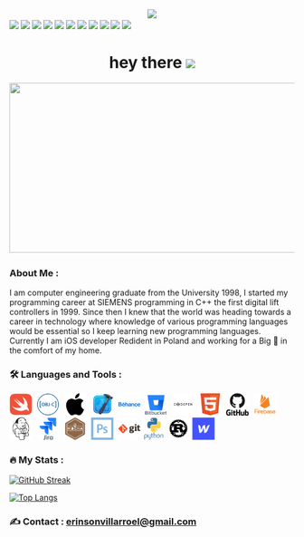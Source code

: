 <div id="header" align="center">
  <img src="https://media.giphy.com/media/Q8xuJjjxQHHJdHn7gJ/giphy.gif"/>
</div>
<div id="badges">
  <img src="https://img.shields.io/badge/iOS-Swift-orange"/>
  <img src="https://img.shields.io/badge/macOS-Swift-blue"/>
  <img src="https://img.shields.io/badge/iOS-SwiftUI-blue"/>
  <img src="https://img.shields.io/badge/iOS-Objetive%20C-blue"/>
  <img src="https://img.shields.io/badge/WEB-java-red"/>
  <img src="https://img.shields.io/badge/WEB3-Rust-red"/>
  <img src="https://img.shields.io/badge/Developer-C%2B%2B-red"/>
  <img src="https://img.shields.io/badge/TEST-UITEST-green"/>
  <img src="https://img.shields.io/badge/REQUEST-JSON-green"/>
  <img src="https://img.shields.io/badge/build-MVVM-green"/>
  <img src="https://img.shields.io/badge/license-MIT-green"/>
  <h1>
  <div align="center">
  hey there
  <img src="https://media.giphy.com/media/hvRJCLFzcasrR4ia7z/giphy.gif" width="30px"/>
  </div>
</h1>
</div>
<div align="center">
  <img src="https://media.giphy.com/media/dWesBcTLavkZuG35MI/giphy.gif" width="600" height="300"/>
</div>

### About Me : 
I am computer engineering graduate from the University 1998, I started my programming career at SIEMENS programming in C++ the first digital lift controllers in 1999. Since then I knew that the world was heading towards a career in technology where knowledge of various programming languages would be essential so I keep learning new programming languages. Currently I am iOS developer Redident in Poland and working for a Big :whale: in the comfort of my home.

### :hammer_and_wrench: Languages and Tools :
<div>
  <img src="https://github.com/devicons/devicon/blob/master/icons/swift/swift-original.svg" title="swift" alt="swift" width="40" height="40"/>&nbsp;
  <img src="https://github.com/devicons/devicon/blob/master/icons/objectivec/objectivec-plain.svg" title="objectivec" alt="objectivec" width="40" height="40"/>&nbsp;
  <img src="https://github.com/devicons/devicon/blob/master/icons/apple/apple-original.svg" title="apple" alt="apple" width="40" height="40"/>&nbsp;
  <img src="https://github.com/devicons/devicon/blob/master/icons/xcode/xcode-original.svg" title="xcode" alt="xcode" width="40" height="40"/>&nbsp;
  <img src="https://github.com/devicons/devicon/blob/master/icons/behance/behance-original-wordmark.svg" title="behance" alt="behance" width="40" height="40"/>&nbsp;
  <img src="https://github.com/devicons/devicon/blob/master/icons/bitbucket/bitbucket-original-wordmark.svg" title="bitbucket" alt="bitbucket " width="40" height="40"/>&nbsp;
  <img src="https://github.com/devicons/devicon/blob/master/icons/codepen/codepen-original-wordmark.svg"  title="codepen" alt="codepen" width="40" height="40"/>&nbsp;
  <img src="https://github.com/devicons/devicon/blob/master/icons/html5/html5-original.svg" title="HTML5" alt="HTML" width="40" height="40"/>&nbsp;
  <img src="https://github.com/devicons/devicon/blob/master/icons/github/github-original-wordmark.svg" title="github" alt="github" width="40" height="40"/>&nbsp;
  <img src="https://github.com/devicons/devicon/blob/master/icons/firebase/firebase-plain-wordmark.svg" title="Firebase" alt="Firebase" width="40" height="40"/>&nbsp;
  <img src="https://github.com/devicons/devicon/blob/master/icons/jenkins/jenkins-line.svg" title="jenkins"  alt="jenkins" width="40" height="40"/>&nbsp;
  <img src="https://github.com/devicons/devicon/blob/master/icons/jira/jira-original-wordmark.svg" title="jira"  alt="jira" width="40" height="40"/>&nbsp;
  <img src="https://github.com/devicons/devicon/blob/master/icons/mocha/mocha-plain.svg" title="mocha" alt="mocha" width="40" height="40"/>&nbsp;
  <img src="https://github.com/devicons/devicon/blob/master/icons/photoshop/photoshop-line.svg" title="photoshop" alt="photoshop" width="40" height="40"/>&nbsp;
  <img src="https://github.com/devicons/devicon/blob/master/icons/git/git-original-wordmark.svg" title="Git" **alt="Git" width="40" height="40"/>
  <img src="https://github.com/devicons/devicon/blob/master/icons/python/python-original-wordmark.svg" title="python" **alt="python" width="40" height="40"/>
  <img src="https://github.com/devicons/devicon/blob/master/icons/rust/rust-plain.svg" title="rust" **alt="rust" width="40" height="40"/>
  <img src="https://github.com/devicons/devicon/blob/master/icons/webflow/webflow-original.svg" title="webflow" **alt="webflow" width="40" height="40"/>
 </div>
 
 ### :fire: My Stats : 

[![GitHub Streak](http://github-readme-streak-stats.herokuapp.com?user=FrankVilla&theme=dark&background=000000)](https://git.io/streak-stats)

 [![Top Langs](https://github-readme-stats.vercel.app/api/top-langs/?username=FrankVilla&layout=compact&theme=vision-friendly-dark)](https://github.com/anuraghazra/github-readme-stats)
 
 ### :writing_hand: Contact : erinsonvillarroel@gmail.com
